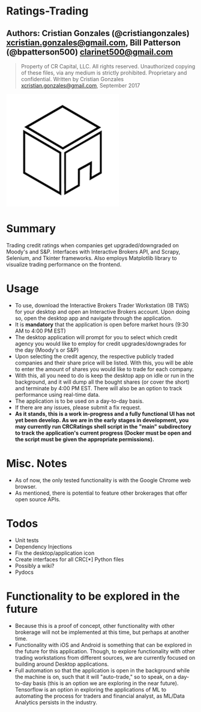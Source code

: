 # Ratings-Trading

## Authors: Cristian Gonzales (@cristiangonzales) <xcristian.gonzales@gmail.com>, Bill Patterson (@bpatterson500) <clarinet500@gmail.com>

> Property of CR Capital, LLC. All rights reserved.
> Unauthorized copying of these files, via any medium is strictly prohibited.
> Proprietary and confidential.
> Written by Cristian Gonzales <xcristian.gonzales@gmail.com>, September 2017

![](images/CRC_Logo.png)

# Summary
Trading credit ratings when companies get upgraded/downgraded on Moody's and S&P. Interfaces with Interactive Brokers API, and Scrapy, Selenium, and Tkinter frameworks. Also employs Matplotlib library to visualize trading performance on the frontend.

# Usage
* To use, download the Interactive Brokers Trader Workstation (IB TWS) for your desktop and open an Interactive Brokers account. Upon doing so, open the desktop app and navigate through the application.
* It is **mandatory** that the application is open before market hours (9:30 AM to 4:00 PM EST)
* The desktop application will prompt for you to select which credit agency you would like to employ for credit upgrades/downgrades for the day (Moody's or S&P)
* Upon selecting the credit agency, the respective publicly traded companies and their share price will be listed. With this, you will be able to enter the amount of shares you would like to trade for each company.
* With this, all you need to do is keep the desktop app on idle or run in the background, and it will dump all the bought shares (or cover the short) and terminate by 4:00 PM EST. There will also be an option to track performance using real-time data.
* The application is to be used on a day-to-day basis. 
* If there are any issues, please submit a fix request.
* **As it stands, this is a work in-progress and a fully functional UI has not yet been develop. As we are in the early stages in development, you may currently run CRCRatings shell script in the "main" subdirectory to track the application's current progress (Docker must be open and the script must be given the appropriate permissions).**

# Misc. Notes
* As of now, the only tested functionality is with the Google Chrome web browser.
* As mentioned, there is potential to feature other brokerages that offer open source APIs.

# Todos
* Unit tests
* Dependency Injections
* Fix the desktop/application icon
* Create interfaces for all CRC[*] Python files
* Possibly a wiki?
* Pydocs

# Functionality to be explored in the future
* Because this is a proof of concept, other functionality with other brokerage will not be implemented at this time, but perhaps at another time.
* Functionality with iOS and Android is something that can be explored in the future for this application. Though, to explore functionality with other trading workstations from different sources, we are currently focused on building around Desktop applications.
* Full automation so that the application is open in the background while the machine is on, such that it will "auto-trade," so to speak, on a day-to-day basis (this is an option we are exploring in the near future). Tensorflow is an option in exploring the applications of ML to automating the process for traders and financial analyst, as ML/Data Analytics persists in the industry.
